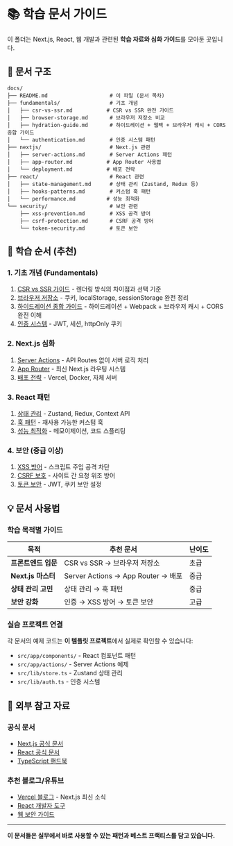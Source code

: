 # 📚 학습 문서 가이드

이 폴더는 Next.js, React, 웹 개발과 관련된 **학습 자료와 심화 가이드**를 모아둔 곳입니다.

## 📁 문서 구조

```
docs/
├── README.md                    # 이 파일 (문서 목차)
├── fundamentals/                # 기초 개념
│   ├── csr-vs-ssr.md           # CSR vs SSR 완전 가이드
│   ├── browser-storage.md       # 브라우저 저장소 비교
│   ├── hydration-guide.md       # 하이드레이션 + 웹팩 + 브라우저 캐시 + CORS 종합 가이드
│   └── authentication.md        # 인증 시스템 패턴
├── nextjs/                      # Next.js 관련
│   ├── server-actions.md        # Server Actions 패턴
│   ├── app-router.md           # App Router 사용법
│   └── deployment.md           # 배포 전략
├── react/                       # React 관련
│   ├── state-management.md      # 상태 관리 (Zustand, Redux 등)
│   ├── hooks-patterns.md        # 커스텀 훅 패턴
│   └── performance.md          # 성능 최적화
└── security/                    # 보안 관련
    ├── xss-prevention.md        # XSS 공격 방어
    ├── csrf-protection.md       # CSRF 공격 방어
    └── token-security.md        # 토큰 보안
```

## 🎯 학습 순서 (추천)

### 1. **기초 개념 (Fundamentals)**
1. [CSR vs SSR 가이드](./fundamentals/csr-vs-ssr.md) - 렌더링 방식의 차이점과 선택 기준
2. [브라우저 저장소](./fundamentals/browser-storage.md) - 쿠키, localStorage, sessionStorage 완전 정리
3. [하이드레이션 종합 가이드](./fundamentals/hydration-guide.md) - 하이드레이션 + Webpack + 브라우저 캐시 + CORS 완전 이해
4. [인증 시스템](./fundamentals/authentication.md) - JWT, 세션, httpOnly 쿠키

### 2. **Next.js 심화**
1. [Server Actions](./nextjs/server-actions.md) - API Routes 없이 서버 로직 처리
2. [App Router](./nextjs/app-router.md) - 최신 Next.js 라우팅 시스템
3. [배포 전략](./nextjs/deployment.md) - Vercel, Docker, 자체 서버

### 3. **React 패턴**
1. [상태 관리](./react/state-management.md) - Zustand, Redux, Context API
2. [훅 패턴](./react/hooks-patterns.md) - 재사용 가능한 커스텀 훅
3. [성능 최적화](./react/performance.md) - 메모이제이션, 코드 스플리팅

### 4. **보안 (중급 이상)**
1. [XSS 방어](./security/xss-prevention.md) - 스크립트 주입 공격 차단
2. [CSRF 보호](./security/csrf-protection.md) - 사이트 간 요청 위조 방어
3. [토큰 보안](./security/token-security.md) - JWT, 쿠키 보안 설정

## 💡 문서 사용법

### 학습 목적별 가이드

| 목적 | 추천 문서 | 난이도 |
|------|-----------|--------|
| **프론트엔드 입문** | CSR vs SSR → 브라우저 저장소 | 초급 |
| **Next.js 마스터** | Server Actions → App Router → 배포 | 중급 |
| **상태 관리 고민** | 상태 관리 → 훅 패턴 | 중급 |
| **보안 강화** | 인증 → XSS 방어 → 토큰 보안 | 고급 |

### 실습 프로젝트 연결

각 문서의 예제 코드는 **이 템플릿 프로젝트**에서 실제로 확인할 수 있습니다:

- `src/app/components/` - React 컴포넌트 패턴
- `src/app/actions/` - Server Actions 예제
- `src/lib/store.ts` - Zustand 상태 관리
- `src/lib/auth.ts` - 인증 시스템

## 🔗 외부 참고 자료

### 공식 문서
- [Next.js 공식 문서](https://nextjs.org/docs)
- [React 공식 문서](https://react.dev)
- [TypeScript 핸드북](https://www.typescriptlang.org/docs)

### 추천 블로그/유튜브
- [Vercel 블로그](https://vercel.com/blog) - Next.js 최신 소식
- [React 개발자 도구](https://react.dev/learn/react-developer-tools)
- [웹 보안 가이드](https://web.dev/security/)

---

**이 문서들은 실무에서 바로 사용할 수 있는 패턴과 베스트 프랙티스를 담고 있습니다.**